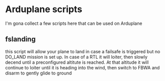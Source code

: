 # Arduplane scripts


I'm gona collect a few scripts here that can be used on Arduplane

## fslanding
this script will allow your plane to land in case a failsafe is triggered but no DO_LAND mission is set up.
In case of a RTL it will loiter, then slowly decend until a preconfigured altitute is reached.
At that altitude it will continue to loiter until it is heading into the wind, then switch to FBWA and disarm to gently glide to ground
